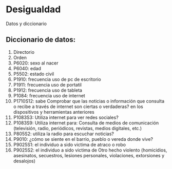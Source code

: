 # Desigualdad
Datos y diccionario

## Diccionario de datos:
1. Directorio
2. Orden
1. P6020: sexo al nacer
1. P6040: edad
1. P5502: estado civil
1. P1910: frecuencia uso de pc de escritorio
1. P1911: frecuencia uso de portatil
2. P1912: frecuencia uso de tableta
3. P1084: frecuencia uso de internet
4. P1710S12: sabe Comprobar que las noticias o información que consulta o recibe a través de internet son ciertas o verdaderas? en los dispositivos y herramientas anteriores
5. P1083S3: Utiliza internet para ver redes sociales?
6. P1083S9: Utiliza internet para: Consulta de medios de comunicación (televisión, radio, periódicos, revistas, medios digitales, etc.)
7. P805S2: utiliza la radio para escuchar noticias?
8. P9010: ¿cómo se siente en el barrio, pueblo o vereda donde vive?
9. P9025S1: el individuo a sido victima de atraco o robo
10. P9025S2: el individuo a sido victima de Otro hecho violento (homicidios, asesinatos, secuestros, lesiones personales, violaciones, extorsiones y desalojos)



